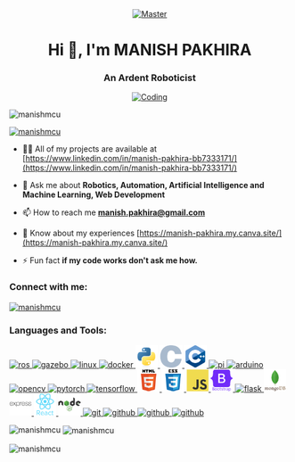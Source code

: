 <div align="center">
<a href="https://manishmcu.github.io/Personal-Website/">
  <img src="https://github.com/manishmcu/robotgif/blob/main/SOFTBANK%20ROBOTICS%20_%20Partner%20Program.gif" alt="Master" width="600">
</a>
</div>

<h1 align="center">Hi 👋, I'm MANISH PAKHIRA</h1>
<h3 align="center">An Ardent Roboticist </h3>

<div align="center">
<a href="https://manishmcu.github.io/Personal-Website/">
  <img src="https://cdn.dribbble.com/users/730703/screenshots/6581243/avento.gif" alt="Coding" width="400">
</a>
</div>


<p align="left"> <img src="https://komarev.com/ghpvc/?username=manishmcu&label=Profile%20views&color=0e75b6&style=flat" alt="manishmcu" /> </p>

<p align="left"> <a href="https://github.com/ryo-ma/github-profile-trophy"><img src="https://github-profile-trophy.vercel.app/?username=manishmcu" alt="manishmcu" /></a> </p>

- 👨‍💻 All of my projects are available at [https://www.linkedin.com/in/manish-pakhira-bb7333171/](https://www.linkedin.com/in/manish-pakhira-bb7333171/)

- 💬 Ask me about **Robotics, Automation, Artificial Intelligence and Machine Learning, Web Development**

- 📫 How to reach me **manish.pakhira@gmail.com**

- 📄 Know about my experiences [https://manish-pakhira.my.canva.site/](https://manish-pakhira.my.canva.site/)

- ⚡ Fun fact **if my code works don't ask me how.**

<h3 align="left">Connect with me:</h3>
<p align="left">
<a href="https://in.linkedin.com/in/manish-pakhira-bb7333171" target="blank"><img align="center" src="https://raw.githubusercontent.com/rahuldkjain/github-profile-readme-generator/master/src/images/icons/Social/linked-in-alt.svg" alt="manishmcu" height="30" width="40" /></a>
<!-- <a href="https://www.hackerrank.com/manasgupta7624" target="blank"><img align="center" src="https://raw.githubusercontent.com/rahuldkjain/github-profile-readme-generator/master/src/images/icons/Social/hackerrank.svg" alt="manasgupta7624" height="30" width="40" /></a>
<a href="https://www.leetcode.com/manishmcu" target="blank"><img align="center" src="https://raw.githubusercontent.com/rahuldkjain/github-profile-readme-generator/master/src/images/icons/Social/leet-code.svg" alt="manishmcu" height="30" width="40" /></a> -->
</p>

<h3 align="left">Languages and Tools:</h3>
<p align="left"> 


  <a href="https://www.ros.org/" target="_blank" rel="noreferrer"> 
            <img src="https://cdn.jsdelivr.net/gh/devicons/devicon@latest/icons/ros/ros-original-wordmark.svg" alt="ros" width="40" height="40" />
    </a>       
<a href="https://gazebosim.org/home" target="_blank" rel="noreferrer"> 
       <img src="https://cdn.jsdelivr.net/gh/devicons/devicon@latest/icons/gazebo/gazebo-original-wordmark.svg" alt="gazebo" width="40" height="40"/>
  </a> 
  <a href="https://www.linux.org/" target="_blank" rel="noreferrer"> 
       <img src="https://cdn.jsdelivr.net/gh/devicons/devicon@latest/icons/linux/linux-plain.svg" alt="linux" width="40" height="40"/>
  </a> 
  <a href="https://docs.docker.com/" target="_blank" rel="noreferrer"> 
      <img src="https://cdn.jsdelivr.net/gh/devicons/devicon@latest/icons/docker/docker-original-wordmark.svg" alt="docker" width="40" height="40"/>
  </a> 
  <a href="https://www.python.org" target="_blank" rel="noreferrer"> 
    <img src="https://raw.githubusercontent.com/devicons/devicon/master/icons/python/python-original.svg" alt="python" width="40" height="40"/> 
  </a>  
  <a href="https://www.cprogramming.com/" target="_blank" rel="noreferrer"> 
    <img src="https://raw.githubusercontent.com/devicons/devicon/master/icons/c/c-original.svg" alt="c" width="40" height="40"/> 
  </a> 
  <a href="https://www.w3schools.com/cpp/" target="_blank" rel="noreferrer"> 
    <img src="https://raw.githubusercontent.com/devicons/devicon/master/icons/cplusplus/cplusplus-original.svg" alt="cplusplus" width="40" height="40"/> 
  </a> 

  <a href="https://www.raspberrypi.org/" target="_blank" rel="noreferrer">
    <img src="https://cdn.jsdelivr.net/gh/devicons/devicon@latest/icons/raspberrypi/raspberrypi-original.svg" alt="pi" width="40" height="40" />
  </a>  
      
 <a href="https://www.arduino.cc/" target="_blank" rel="noreferrer"> 
      <img src="https://cdn.jsdelivr.net/gh/devicons/devicon@latest/icons/arduino/arduino-original-wordmark.svg" alt="arduino" width="40" height="40" />
     </a>       

  <a href="https://opencv.org/" target="_blank" rel="noreferrer"> 
    <img src="https://cdn.jsdelivr.net/gh/devicons/devicon@latest/icons/opencv/opencv-original-wordmark.svg" alt="opencv" width="40" height="40"/> 
  </a> 

<a href="https://pytorch.org/" target="_blank" rel="noreferrer">
      <img src="https://cdn.jsdelivr.net/gh/devicons/devicon@latest/icons/pytorch/pytorch-original-wordmark.svg" alt="pytorch" width="40" height="40" />
  </a> 

  <a href="https://www.tensorflow.org/" target="_blank" rel="noreferrer">
      <img src="https://cdn.jsdelivr.net/gh/devicons/devicon@latest/icons/tensorflow/tensorflow-original-wordmark.svg" alt="tensorflow" width="40" height="40" />
  </a>     
  
  <a href="https://www.w3.org/html/" target="_blank" rel="noreferrer"> 
    <img src="https://raw.githubusercontent.com/devicons/devicon/master/icons/html5/html5-original-wordmark.svg" alt="html5" width="40" height="40"/> 
  </a> 
  
  <a href="https://www.w3schools.com/css/" target="_blank" rel="noreferrer"> 
    <img src="https://raw.githubusercontent.com/devicons/devicon/master/icons/css3/css3-original-wordmark.svg" alt="css3" width="40" height="40"/> 
  </a> 
  <a href="https://developer.mozilla.org/en-US/docs/Web/JavaScript" target="_blank" rel="noreferrer"> 
    <img src="https://raw.githubusercontent.com/devicons/devicon/master/icons/javascript/javascript-original.svg" alt="javascript" width="40" height="40"/> 
  </a> 
  <a href="https://getbootstrap.com" target="_blank" rel="noreferrer"> 
    <img src="https://raw.githubusercontent.com/devicons/devicon/master/icons/bootstrap/bootstrap-plain-wordmark.svg" alt="bootstrap" width="40" height="40"/>
  </a>

  <a href="https://flask.palletsprojects.com/en/3.0.x/" target="_blank" rel="noreferrer">
    <img src="https://cdn.jsdelivr.net/gh/devicons/devicon@latest/icons/flask/flask-original-wordmark.svg" alt="flask" width="40" height="40" />
  </a>
          
  <a href="https://www.mongodb.com/" target="_blank" rel="noreferrer"> 
    <img src="https://raw.githubusercontent.com/devicons/devicon/master/icons/mongodb/mongodb-original-wordmark.svg" alt="mongodb" width="40" height="40"/> 
  </a>

  <a href="https://expressjs.com" target="_blank" rel="noreferrer"> 
    <img src="https://raw.githubusercontent.com/devicons/devicon/master/icons/express/express-original-wordmark.svg" alt="express" width="40" height="40"/> 
  </a> 
  <a href="https://reactjs.org/" target="_blank" rel="noreferrer"> 
    <img src="https://raw.githubusercontent.com/devicons/devicon/master/icons/react/react-original-wordmark.svg" alt="react" width="40" height="40"/> 
  </a> 
  <a href="https://nodejs.org" target="_blank" rel="noreferrer"> 
    <img src="https://raw.githubusercontent.com/devicons/devicon/master/icons/nodejs/nodejs-original-wordmark.svg" alt="nodejs" width="40" height="40"/> 
  </a> 
  
  <a href="https://git-scm.com/" target="_blank" rel="noreferrer"> 
    <img src="https://www.vectorlogo.zone/logos/git-scm/git-scm-icon.svg" alt="git" width="40" height="40"/> 
  </a> 

<a href="https://github.com/manishmcu" target="_blank" rel="noreferrer">
      <img src="https://cdn.jsdelivr.net/gh/devicons/devicon@latest/icons/github/github-original-wordmark.svg" alt="github" width="40" height="40" />
      </a>  
<a href="https://www.st.com/en/development-tools/stm32cubemx.html" target="_blank" rel="noreferrer">
  <img src="https://wiki.stmicroelectronics.cn/stm32mpu/nsfr_img_auth.php/e/e2/ST16333_Label_STM32CubeMX.png" alt="github" width="70" height="40" />   
</a>

<a href="https://www.st.com/en/development-tools/stm32cubeide.html" target="_blank" rel="noreferrer">
  <img src="https://encrypted-tbn0.gstatic.com/images?q=tbn:ANd9GcQVKaKPh9ipG-10P-D215X5fVCAkegBEpdaDw&s" alt="github" width="50" height="40" />   
</a>


  
  
</p>

<p><img align="left" src="https://github-readme-stats.vercel.app/api/top-langs?username=manishmcu&show_icons=true&locale=en&layout=compact" alt="manishmcu" /></p>

<p>&nbsp;<img align="center" src="https://github-readme-stats.vercel.app/api?username=manishmcu&show_icons=true&locale=en" alt="manishmcu" /></p>

<p><img align="center" src="https://github-readme-streak-stats.herokuapp.com/?user=manishmcu&" alt="manishmcu" /></p>
